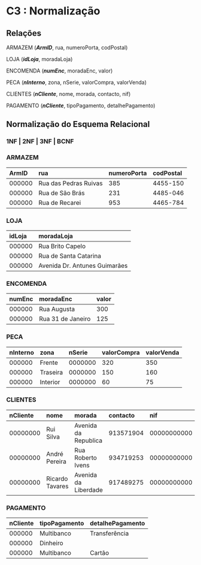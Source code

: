 # C3 : Normalização

## **Relações**

ARMAZEM (_**ArmID**_, rua, numeroPorta, codPostal)

LOJA (_**idLoja**_, moradaLoja)

ENCOMENDA (_**numEnc**_, moradaEnc, valor)

PECA (_**nInterno**_, zona, nSerie, valorCompra, valorVenda)

CLIENTES (_**nCliente**_, nome, morada, contacto, nif)

PAGAMENTO (_**nCliente**_, tipoPagamento, detalhePagamento)

## **Normalização do Esquema Relacional**

### **1NF | 2NF | 3NF | BCNF**

### ARMAZEM
| ArmID  |  rua                  | numeroPorta | codPostal |
| :----- | :-------------------- | :---------- | :-------- |
| 000000 | Rua das Pedras Ruivas | 385         | 4455-150  |
| 000000 | Rua de São Brás       | 231         | 4485-046  | 
| 000000 | Rua de Recarei        | 953         | 4465-784  |

### LOJA
| idLoja  | moradaLoja                    |
| :------ | :---------------------------- |
| 000000  | Rua Brito Capelo              |
| 000000  | Rua de Santa Catarina         |
| 000000  | Avenida Dr. Antunes Guimarães |

### ENCOMENDA
| numEnc  | moradaEnc                     | valor | 
| :------ | :---------------------------- | :---- |
| 000000  | Rua Augusta                   | 300   |
| 000000  | Rua 31 de Janeiro             | 125   |
 
### PECA
| nInterno | zona                          | nSerie  | valorCompra | valorVenda |
| :------  | :---------------------------- | :------ | :---------- | :--------- |
| 000000   | Frente                        | 0000000 | 320         | 350        |
| 000000   | Traseira                      | 0000000 | 150         | 160        |
| 000000   | Interior                      | 0000000 | 60          | 75

### CLIENTES
| nCliente   | nome            | morada               | contacto  | nif         |
| :--------- | :-------------- | :------------------- | :-------- | :---------- |
| 00000000   | Rui Silva       | Avenida da Republica | 913571904 | 00000000000 |
| 00000000   | André Pereira   | Rua Roberto Ivens    | 934719253 | 00000000000 |
| 00000000   | Ricardo Tavares | Avenida da Liberdade | 917489275 | 00000000000 |

### PAGAMENTO
| nCliente  | tipoPagamento   | detalhePagamento |
| :-------- | :-------------- | :--------------- |
| 000000    | Multibanco      | Transferência    |
| 000000    | Dinheiro        |                  |
| 000000    | Multibanco      | Cartão           |




